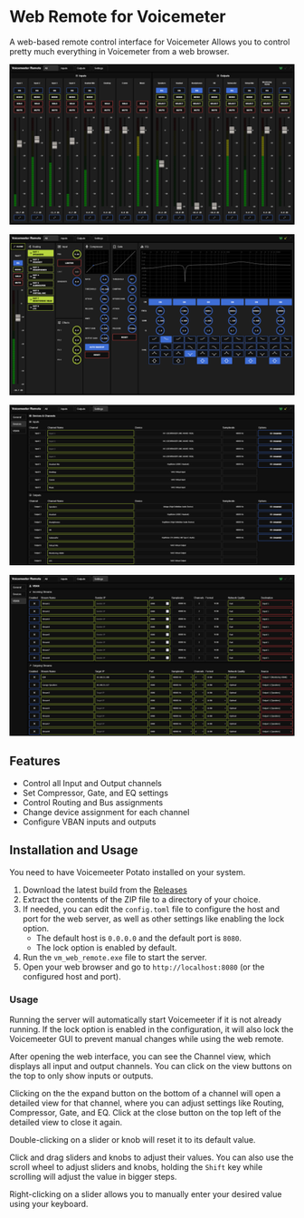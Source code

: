 # Web Remote for Voicemeter

A web-based remote control interface for Voicemeter
Allows you to control pretty much everything in Voicemeter from a web browser.

![Screenshot of the Channels](/images/screenshot_channels.png)

![Screenshot of the Detailed View](/images/screenshot_details.png)

![Screenshot of the Device Settings](/images/screenshot_device_settings.png)

![Screenshot of the VBAN Settings](/images/screenshot_vban_settings.png)

## Features
- Control all Input and Output channels
- Set Compressor, Gate, and EQ settings
- Control Routing and Bus assignments
- Change device assignment for each channel
- Configure VBAN inputs and outputs

## Installation and Usage

You need to have Voicemeeter Potato installed on your system.

1. Download the latest build from the [Releases](https://github.com/Loewe111/voicemeeter-web-remote/releases)
2. Extract the contents of the ZIP file to a directory of your choice.
3. If needed, you can edit the `config.toml` file to configure the host and port for the web server, as well as other settings like enabling the lock option.
   - The default host is `0.0.0.0` and the default port is `8080`.
   - The lock option is enabled by default.
4. Run the `vm_web_remote.exe` file to start the server.
5. Open your web browser and go to `http://localhost:8080` (or the configured host and port).

### Usage

Running the server will automatically start Voicemeeter if it is not already running. If the lock option is enabled in the configuration, it will also lock the Voicemeeter GUI to prevent manual changes while using the web remote.

After opening the web interface, you can see the Channel view, which displays all input and output channels. You can click on the view buttons on the top to only show inputs or outputs.

Clicking on the the expand button on the bottom of a channel will open a detailed view for that channel, where you can adjust settings like Routing, Compressor, Gate, and EQ.
Click at the close button on the top left of the detailed view to close it again.

Double-clicking on a slider or knob will reset it to its default value.

Click and drag sliders and knobs to adjust their values. You can also use the scroll wheel to adjust sliders and knobs, holding the `Shift` key while scrolling will adjust the value in bigger steps.

Right-clicking on a slider allows you to manually enter your desired value using your keyboard.